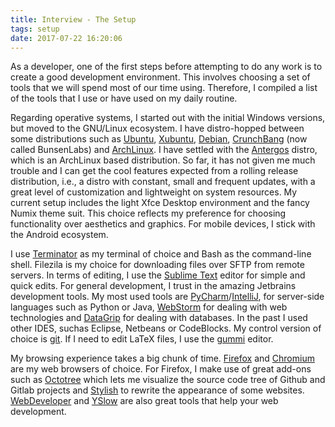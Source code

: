 ```yaml
---
title: Interview - The Setup
tags: setup
date: 2017-07-22 16:20:06
---
```


As a developer, one of the first steps before attempting to do any work is to create a good development environment. This involves choosing a set of tools that we will spend most of our time using. Therefore, I compiled a list of the tools that I use or have used on my daily routine.

Regarding operative systems, I started out with the initial Windows versions, but moved to the GNU/Linux ecosystem. I have distro-hopped between some distributions such as [Ubuntu](https://www.ubuntu.com/), [Xubuntu](https://xubuntu.org/), [Debian](https://www.debian.org/), [CrunchBang](https://www.bunsenlabs.org/) (now called BunsenLabs) and [ArchLinux](https://www.archlinux.org/). 
I have settled with the [Antergos](https://antergos.com/) distro, which is an ArchLinux based distribution. So far, it has not given me much trouble and I can get the cool features expected from a rolling release distribution, i.e., a distro with constant, small and frequent updates, with a great level of customization and lightweight on system resources. My current setup includes the light Xfce Desktop environment and the fancy Numix theme suit. This choice reflects my preference for choosing functionality over aesthetics and graphics. For mobile devices, I stick with the Android ecosystem.

I use [Terminator](https://launchpad.net/terminator) as my terminal of choice and Bash as the command-line shell. Filezila is my choice for downloading files over SFTP from remote servers. In terms of editing, I use the [Sublime Text](https://www.sublimetext.com/) editor for simple and quick edits. For general development, I trust in the amazing Jetbrains development tools. My most used tools are [PyCharm](https://www.jetbrains.com/pycharm)/[IntelliJ](https://www.jetbrains.com/idea), for server-side languages such as Python or Java, [WebStorm](https://www.jetbrains.com/webstorm/) for dealing with web technologies and [DataGrip](https://www.jetbrains.com/datagrip/) for dealing with databases. In the past I used other IDES, suchas Eclipse, Netbeans or CodeBlocks. My control version of choice is [git](https://git-scm.com/). If I need to edit LaTeX files, I use the [gummi](https://github.com/alexandervdm/gummi) editor. 

My browsing experience takes a big chunk of time. [Firefox](https://www.mozilla.org/en-GB/firefox/new/) and [Chromium](https://www.chromium.org/getting-involved/download-chromium) are my web browsers of choice. For Firefox, I make use of great add-ons such as [Octotree](https://github.com/buunguyen/octotree) which lets me visualize the source code tree of Github and Gitlab projects and [Stylish](https://userstyles.org/) to rewrite the appearance of some websites. [WebDeveloper](http://chrispederick.com/work/web-developer/) and [YSlow](developer.yahoo.com/yslow) are also great tools that help your web development. 
